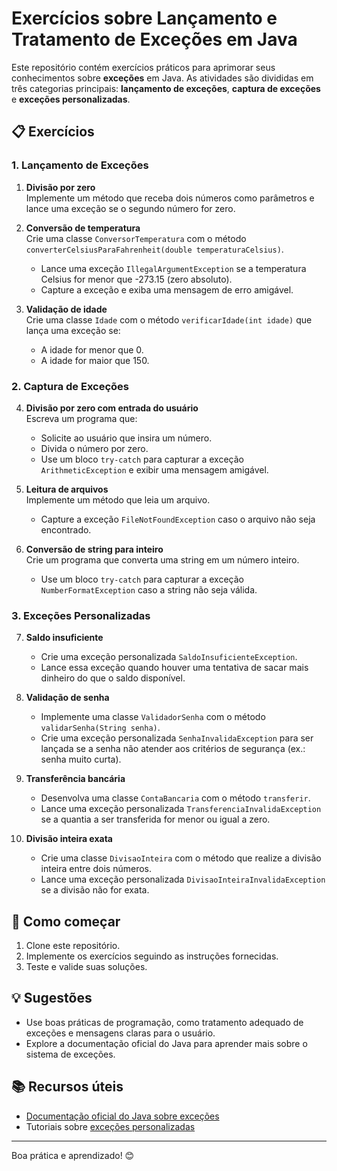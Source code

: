 # Exercícios sobre Lançamento e Tratamento de Exceções em Java

Este repositório contém exercícios práticos para aprimorar seus conhecimentos sobre **exceções** em Java. As atividades são divididas em três categorias principais: **lançamento de exceções**, **captura de exceções** e **exceções personalizadas**. 

## 📋 Exercícios

### 1. Lançamento de Exceções
1. **Divisão por zero**  
   Implemente um método que receba dois números como parâmetros e lance uma exceção se o segundo número for zero.

2. **Conversão de temperatura**  
   Crie uma classe `ConversorTemperatura` com o método `converterCelsiusParaFahrenheit(double temperaturaCelsius)`.  
   - Lance uma exceção `IllegalArgumentException` se a temperatura Celsius for menor que -273.15 (zero absoluto).  
   - Capture a exceção e exiba uma mensagem de erro amigável.

3. **Validação de idade**  
   Crie uma classe `Idade` com o método `verificarIdade(int idade)` que lança uma exceção se:  
      - A idade for menor que 0.  
      - A idade for maior que 150.  

### 2. Captura de Exceções
4. **Divisão por zero com entrada do usuário**  
   Escreva um programa que:  
   - Solicite ao usuário que insira um número.  
   - Divida o número por zero.  
   - Use um bloco `try-catch` para capturar a exceção `ArithmeticException` e exibir uma mensagem amigável.  

5. **Leitura de arquivos**  
   Implemente um método que leia um arquivo.  
   - Capture a exceção `FileNotFoundException` caso o arquivo não seja encontrado.  

6. **Conversão de string para inteiro**  
   Crie um programa que converta uma string em um número inteiro.  
   - Use um bloco `try-catch` para capturar a exceção `NumberFormatException` caso a string não seja válida.  

### 3. Exceções Personalizadas
7. **Saldo insuficiente**  
   - Crie uma exceção personalizada `SaldoInsuficienteException`.  
   - Lance essa exceção quando houver uma tentativa de sacar mais dinheiro do que o saldo disponível.  

8. **Validação de senha**  
   - Implemente uma classe `ValidadorSenha` com o método `validarSenha(String senha)`.  
   - Crie uma exceção personalizada `SenhaInvalidaException` para ser lançada se a senha não atender aos critérios de segurança (ex.: senha muito curta).  

9. **Transferência bancária**  
   - Desenvolva uma classe `ContaBancaria` com o método `transferir`.  
   - Lance uma exceção personalizada `TransferenciaInvalidaException` se a quantia a ser transferida for menor ou igual a zero.  

10. **Divisão inteira exata**  
    - Crie uma classe `DivisaoInteira` com o método que realize a divisão inteira entre dois números.  
    - Lance uma exceção personalizada `DivisaoInteiraInvalidaException` se a divisão não for exata.  

## 🚀 Como começar
1. Clone este repositório.  
2. Implemente os exercícios seguindo as instruções fornecidas.  
3. Teste e valide suas soluções.  

## 💡 Sugestões
- Use boas práticas de programação, como tratamento adequado de exceções e mensagens claras para o usuário.  
- Explore a documentação oficial do Java para aprender mais sobre o sistema de exceções.  

## 📚 Recursos úteis
- [Documentação oficial do Java sobre exceções](https://docs.oracle.com/javase/tutorial/essential/exceptions/)  
- Tutoriais sobre [exceções personalizadas](https://www.baeldung.com/java-new-custom-exception)  

--- 

Boa prática e aprendizado! 😊
